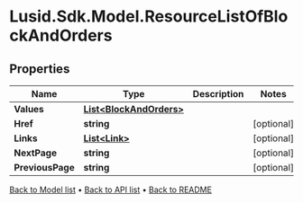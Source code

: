 # Lusid.Sdk.Model.ResourceListOfBlockAndOrders

## Properties

Name | Type | Description | Notes
------------ | ------------- | ------------- | -------------
**Values** | [**List&lt;BlockAndOrders&gt;**](BlockAndOrders.md) |  | 
**Href** | **string** |  | [optional] 
**Links** | [**List&lt;Link&gt;**](Link.md) |  | [optional] 
**NextPage** | **string** |  | [optional] 
**PreviousPage** | **string** |  | [optional] 

[Back to Model list](../README.md#documentation-for-models) &#8226; [Back to API list](../README.md#documentation-for-api-endpoints) &#8226; [Back to README](../README.md)

